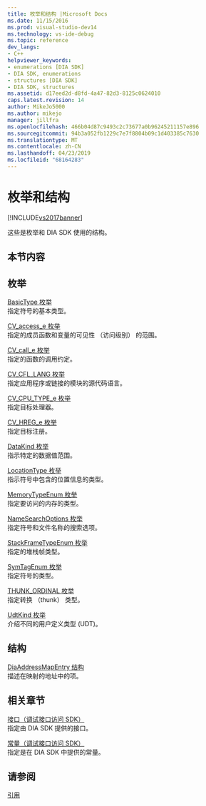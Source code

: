 ```yaml
---
title: 枚举和结构 |Microsoft Docs
ms.date: 11/15/2016
ms.prod: visual-studio-dev14
ms.technology: vs-ide-debug
ms.topic: reference
dev_langs:
- C++
helpviewer_keywords:
- enumerations [DIA SDK]
- DIA SDK, enumerations
- structures [DIA SDK]
- DIA SDK, structures
ms.assetid: d17eed2d-d8fd-4a47-82d3-8125c0624010
caps.latest.revision: 14
author: MikeJo5000
ms.author: mikejo
manager: jillfra
ms.openlocfilehash: 466b04d87c9493c2c73677a0b96245211157e896
ms.sourcegitcommit: 94b3a052fb1229c7e7f8804b09c1d403385c7630
ms.translationtype: MT
ms.contentlocale: zh-CN
ms.lasthandoff: 04/23/2019
ms.locfileid: "68164283"
---
```

# <a name="enumerations-and-structures"></a>枚举和结构
[!INCLUDE[vs2017banner](../../includes/vs2017banner.md)]

这些是枚举和 DIA SDK 使用的结构。  
  
## <a name="in-this-section"></a>本节内容  
  
## <a name="enumerations"></a>枚举  
 [BasicType 枚举](../../debugger/debug-interface-access/basictype.md)  
 指定符号的基本类型。  
  
 [CV_access_e 枚举](../../debugger/debug-interface-access/cv-access-e.md)  
 指定的成员函数和变量的可见性 （访问级别） 的范围。  
  
 [CV_call_e 枚举](../../debugger/debug-interface-access/cv-call-e.md)  
 指定的函数的调用约定。  
  
 [CV_CFL_LANG 枚举](../../debugger/debug-interface-access/cv-cfl-lang.md)  
 指定应用程序或链接的模块的源代码语言。  
  
 [CV_CPU_TYPE_e 枚举](../../debugger/debug-interface-access/cv-cpu-type-e.md)  
 指定目标处理器。  
  
 [CV_HREG_e 枚举](../../debugger/debug-interface-access/cv-hreg-e.md)  
 指定目标注册。  
  
 [DataKind 枚举](../../debugger/debug-interface-access/datakind.md)  
 指示特定的数据值范围。  
  
 [LocationType 枚举](../../debugger/debug-interface-access/locationtype.md)  
 指示符号中包含的位置信息的类型。  
  
 [MemoryTypeEnum 枚举](../../debugger/debug-interface-access/memorytypeenum.md)  
 指定要访问的内存的类型。  
  
 [NameSearchOptions 枚举](../../debugger/debug-interface-access/namesearchoptions.md)  
 指定符号和文件名称的搜索选项。  
  
 [StackFrameTypeEnum 枚举](../../debugger/debug-interface-access/stackframetypeenum.md)  
 指定的堆栈帧类型。  
  
 [SymTagEnum 枚举](../../debugger/debug-interface-access/symtagenum.md)  
 指定符号的类型。  
  
 [THUNK_ORDINAL 枚举](../../debugger/debug-interface-access/thunk-ordinal.md)  
 指定转换 （thunk） 类型。  
  
 [UdtKind 枚举](../../debugger/debug-interface-access/udtkind.md)  
 介绍不同的用户定义类型 (UDT)。  
  
## <a name="structures"></a>结构  
 [DiaAddressMapEntry 结构](../../debugger/debug-interface-access/diaaddressmapentry.md)  
 描述在映射的地址中的项。  
  
## <a name="related-sections"></a>相关章节  
 [接口（调试接口访问 SDK）](../../debugger/debug-interface-access/interfaces-debug-interface-access-sdk.md)  
 指定由 DIA SDK 提供的接口。  
  
 [常量（调试接口访问 SDK）](../../debugger/debug-interface-access/constants-debug-interface-access-sdk.md)  
 指定是在 DIA SDK 中提供的常量。  
  
## <a name="see-also"></a>请参阅  
 [引用](../../debugger/debug-interface-access/debug-interface-access-sdk-reference.md)
